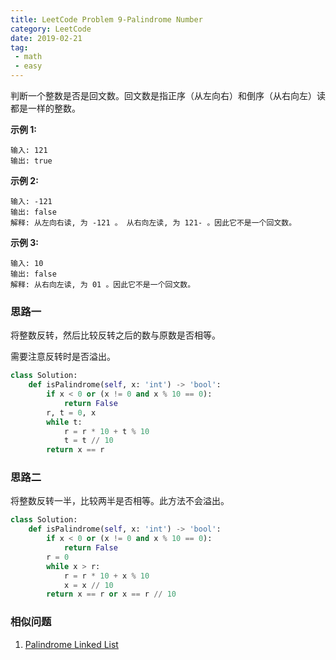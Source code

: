 ```yaml
---
title: LeetCode Problem 9-Palindrome Number
category: LeetCode
date: 2019-02-21
tag:
 - math
 - easy
---
```


判断一个整数是否是回文数。回文数是指正序（从左向右）和倒序（从右向左）读都是一样的整数。

**示例 1:**

```
输入: 121
输出: true
```

**示例 2:**

```
输入: -121
输出: false
解释: 从左向右读, 为 -121 。 从右向左读, 为 121- 。因此它不是一个回文数。
```

**示例 3:**

```
输入: 10
输出: false
解释: 从右向左读, 为 01 。因此它不是一个回文数。
```

### 思路一

将整数反转，然后比较反转之后的数与原数是否相等。

需要注意反转时是否溢出。

```python
class Solution:
    def isPalindrome(self, x: 'int') -> 'bool':
        if x < 0 or (x != 0 and x % 10 == 0):
            return False
        r, t = 0, x
        while t:
            r = r * 10 + t % 10
            t = t // 10
        return x == r
```

### 思路二

将整数反转一半，比较两半是否相等。此方法不会溢出。

```python
class Solution:
    def isPalindrome(self, x: 'int') -> 'bool':
        if x < 0 or (x != 0 and x % 10 == 0):
            return False
        r = 0
        while x > r:
            r = r * 10 + x % 10
            x = x // 10
        return x == r or x == r // 10
```

### 相似问题

1. [Palindrome Linked List]()